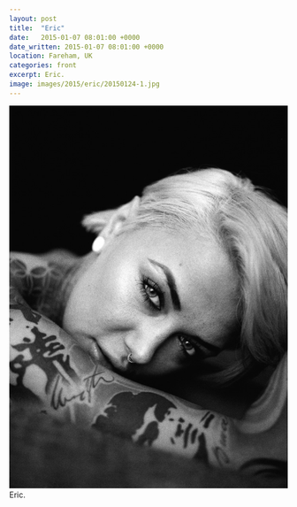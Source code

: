 ```yaml
---
layout: post
title:  "Eric"
date:   2015-01-07 08:01:00 +0000
date_written: 2015-01-07 08:01:00 +0000
location: Fareham, UK
categories: front
excerpt: Eric.
image: images/2015/eric/20150124-1.jpg
---
```

<img src='/images/2015/eric/20150124-1.jpg'/>
Eric.
